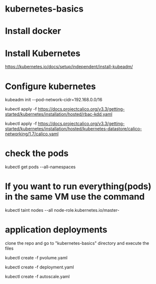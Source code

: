 # kubernetes-basics


# Install docker 


# Install Kubernetes 
https://kubernetes.io/docs/setup/independent/install-kubeadm/


# Configure kubernetes 

kubeadm init --pod-network-cidr=192.168.0.0/16

kubectl apply -f https://docs.projectcalico.org/v3.3/getting-started/kubernetes/installation/hosted/rbac-kdd.yaml

kubectl apply -f https://docs.projectcalico.org/v3.3/getting-started/kubernetes/installation/hosted/kubernetes-datastore/calico-networking/1.7/calico.yaml



# check the pods

kubectl get pods --all-namespaces

# If you want to run everything(pods) in the same VM use the command
 
 kubectl taint nodes --all node-role.kubernetes.io/master-


# application deployments
clone the repo and go to "kubernetes-basics" directory and execute the files

kubectl create -f pvolume.yaml

kubectl create -f deployment.yaml

kubectl create -f autoscale.yaml
